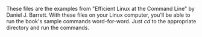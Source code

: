 These files are the examples from "Efficient Linux at the Command Line"
by Daniel J. Barrett. With these files on your Linux computer, you'll be
able to run the book's sample commands word-for-word. Just *cd* to the
appropriate directory and run the commands.
